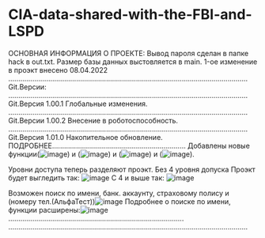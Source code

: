 # CIA-data-shared-with-the-FBI-and-LSPD
ОСНОВНАЯ ИНФОРМАЦИЯ О ПРОЕКТЕ:
Вывод пароля сделан в папке hack в out.txt. Размер базы данных выстовляется в main. 1-ое изменение в проэкт внесено 08.04.2022
........................................................................................................................
Git.Версии:
........................................................................................................................
Git.Версия 1.00.1 Глобальные изменения.
........................................................................................................................
Git.Версии 1.00.2 Внесение в роботоспособность.
........................................................................................................................
Git.Версия 1.01.0 Накопительное обновление. ПОДРОБНЕЕ...................................................................
Добавлены новые функции(![image](https://user-images.githubusercontent.com/92109442/162547438-46c25f20-918a-404b-8fbc-c87b8327e38e.png))
и (![image](https://user-images.githubusercontent.com/92109442/162547459-b7aa6c39-4f68-47ca-90ee-3ec2a2082f44.png)) 
и (![image](https://user-images.githubusercontent.com/92109442/162547492-64602a16-f1b5-4064-b4f8-d2585c5af83a.png)) 
и (![image](https://user-images.githubusercontent.com/92109442/162547566-85f4b3da-89aa-4ca7-a0e5-e11ad9b39f86.png)).

Уровни доступа теперь разделяют проэкт. Без 4 уровня допуска Проэкт будет выгледить так: ![image](https://user-images.githubusercontent.com/92109442/162547614-aa53fa0e-e4e5-4c56-8ee2-e3f0fbe7f519.png)
C 4 и выше так: ![image](https://user-images.githubusercontent.com/92109442/162548136-f264a31b-b922-49d0-a540-d191fb137ce9.png)


Возможен поиск по имени, банк. аккаунту, страховому полису и (номеру тел.(АльфаТест))![image](https://user-images.githubusercontent.com/92109442/162547413-f74a3a28-9ee6-409a-8de1-96dbcff1413a.png)
Подробнее о поиске по имени, функции расширены:![image](https://user-images.githubusercontent.com/92109442/162547790-5abbda88-1c9f-4f82-a92e-7ff5176cfcef.png)........................................................................................
........................................................................................................................
